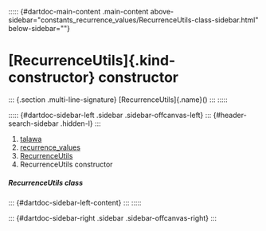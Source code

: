 ::::: {#dartdoc-main-content .main-content above-sidebar="constants_recurrence_values/RecurrenceUtils-class-sidebar.html" below-sidebar=""}
<div>

# [RecurrenceUtils]{.kind-constructor} constructor

</div>

::: {.section .multi-line-signature}
[RecurrenceUtils]{.name}()
:::
:::::

::::: {#dartdoc-sidebar-left .sidebar .sidebar-offcanvas-left}
::: {#header-search-sidebar .hidden-l}
:::

1.  [talawa](../../index.html)
2.  [recurrence_values](../../constants_recurrence_values/)
3.  [RecurrenceUtils](../../constants_recurrence_values/RecurrenceUtils-class.html)
4.  RecurrenceUtils constructor

##### RecurrenceUtils class

::: {#dartdoc-sidebar-left-content}
:::
:::::

::: {#dartdoc-sidebar-right .sidebar .sidebar-offcanvas-right}
:::
